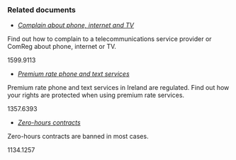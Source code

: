 ###  Related documents

  * [ _Complain about phone, internet and TV_ ](/en/consumer/how-to-complain/complain-about-phone-internet-and-tv/)

Find out how to complain to a telecommunications service provider or ComReg
about phone, internet or TV.

1599.9113

  * [ _Premium rate phone and text services_ ](/en/consumer/phone-internet-tv-and-postal-services/premium-rate-telephone-services/)

Premium rate phone and text services in Ireland are regulated. Find out how
your rights are protected when using premium rate services.

1357.6393

  * [ _Zero-hours contracts_ ](/en/employment/employment-rights-and-conditions/contracts-of-employment/zero-hours-contracts/)

Zero-hours contracts are banned in most cases.

1134.1257
